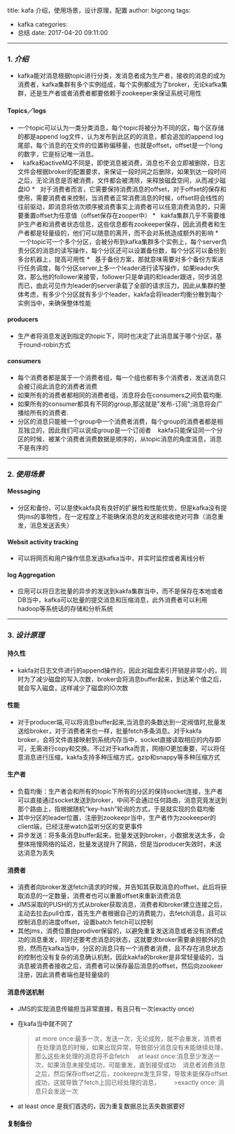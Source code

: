 title: kafa 介绍，使用场景，设计原理，配置
author: bigcong
tags:
  - kafka
categories:
  - 总结
date: 2017-04-20 09:11:00
---
### 1. *介绍*
*	kafka能对消息根据topic进行分类，发消息者成为生产者，接收的消息的成为消费者，kafka集群有多个实例组成，每个实例都成为了broker，无论kafka集群，还是生产者或者消费者都要依赖于zookeeper来保证系统可用性

####  Topics／logs
	
*	一个topic可以认为一类分类消息，每个topic将被分为不同的区，每个区存储的都是append log文件，认为发布到此区的的消息，都会追加的append log尾部，每个消息的在文件的位置称偏移量，也就是offset，offset是一个long的数字，它是标记唯一消息。
*    kafka和activeMQ不同是，即使消息被消费，消息也不会立即被删除，日志文件会根据broker的配置要求，来保证一段时间之后删除，如果到达一段时间之后，无论消息是否被消费，文件都会被清除，来释放磁盘空间，从而减少磁盘IO
*   对于消费者而言，它需要保持消费消息的offset，对于offset的保存和使用，需要消费者来控制，当消费者正常消费消息的时候，offset将会线性的往前驱动，即消息将依次顺序被消费事实上消费者可以任意消费消息的，只需要重置offset为任意值（offset保存在zooper中）
*   kakfa集群几乎不需要维护生产者和消费者状态信息，这些信息都有zookeeper保存，因此消费者和生产者都是轻量级的，他们可以随意的离开，而不会对系统造成额外的影响
*   一个topic可一个多个分区，会被分布到kafka集群多个实例上，每个server负责分区的消息的读写操作，每个分区还可以设置备份数，每个分区可以备份到多台机器上，提高可用性
*   基于备份方案，那就意味需要对多个备份方案进行任务调度，每个分区server上多一个leader进行读写操作，如果leader失效，那么他的follower来接管，follower只是单调的和leader跟进，同步消息而已，由此可见作为leader的server承载了全部的请求压力，因此从集群的整体考虑，有多少个分区就有多少个leader，kakfa会将leader均衡分散到每个实例当中，来确保整体性能

#### producers

*	生产者将消息发送到指定的topic下，同时也决定了此消息属于哪个分区，基于round-robin方式

#### consumers

*	每个消费者都是属于一个消费者组，每一个组也都有多个消费者，发送消息只会被订阅此消息的消费者消费
*	如果所有的消费者都相同的消费者组，消息将会在consumers之间负载均衡.
*	如果所有的consumer都具有不同的group,那这就是"发布-订阅";消息将会广播给所有的消费者.
*	分区的消息只能被一个group中一个消费者消费，每个group的消费者都是相互独立的，因此我们可以说成group是一个订阅者
    kakfa只能保证同一个分区的时候，被某个消费者消费数据是顺序的，从topic消息的角度消息，消息不是有序的

***
###	2.	*使用场景*
#### Messaging
*	分区和备份，可以是使kakfa具有良好的扩展性和性能优势，但是kafka没有提供jms的事物性，在一定程度上不能确保消息的发送和接收绝对可靠（消息重发，消息发送丢失）


#### Websit activity tracking
*	可以将网页和用户操作信息发送kafka当中，并实时监控或者离线分析
#### log Aggregation
*	应用可以将日志批量的异步的发送到kakfa集群当中，而不是保存在本地或者DB当中，kafka可以批量的提交消息和压缩消息，此外消费者可以利用hadoop等系统话的存储和分析系统
***
### 3. *设计原理*
#### 持久性
*	kakfa对日志文件进行的append操作的，因此对磁盘索引开销是非常小的，同时为了减少磁盘的写入次数，broker会将消息buffer起来，到达某个值之后，就会写入磁盘，这样减少了磁盘的IO次数

####   性能
*	对于producer端,可以将消息buffer起来,当消息的条数达到一定阀值时,批量发送给broker，对于消费者来也一样，批量fetch多条消息。对于kakfa broker，会将文件直接映射到系统内存当中，socket直接读取相应的内存即可，无需进行copy和交换。不过对于kafka而言，网络IO更加重要，可以将任意消息进行压缩，kakfa支持多种压缩方式，gzip和snappy等多种压缩方式

#### 生产者
*	负载均衡：生产者会和所有的topic下所有的分区的保持socket连接，生产者可以直接通过socket发送到broker，中间不会通过任何路由，消息究竟发送到那个路由上，指根据随机“key-hash”轮询的方式，于是就实现的负载均衡
*	其中分区的leader位置，注册到zookeepr当中，生产者作为zookeeper的client端，已经注册watch监听分区的变更事件
*	异步发送：将多条消息buffer起来，批量发送到broker，小数据发送太多，会整体拖慢网络的延迟，批量发送提升了网路，但是当producer失效时，未送达消息为丢失

#### 消费者


*	消费者向broker发送fetch请求的时候，并告知其获取消息的offset，此后将获取消息的一定数量，消费者也可以重置offset来重新消费消息
*	JMS采取的PUSH的方式从broker获取消息，消费者和broker建立连接之后，主动去拉去pull仓库，首先生产者根据自己的消费能力，去fetch消息，且可以控制消息的进度offset，设置batch fetch可以控制
*	其他jms，消费位置由prodiver保留的，以避免重复发送消息或者没有消费成功的消息重发，同时还要考虑消息的状态，这就要求broker需要承担额外的负担，然而在kafka当中，分区的消息只有一个消费者消费，且不存在消息状态的控制也没有复杂的消息确认机制，因此kakfa的broker是非常轻量级的，当消息被消费者接收之后，消费者可以保存最后消息的offset，然后向zookeer注册，因此消费者端也是轻量级的

####  消息传送机制
*	JMS的实现消息传输担当非常直接，有且只有一次(exactly once)
*	在kafa当中就不同了

	>at more once:最多一次，发送一次，无论成败，就不会重发，消费者
    在处理消息的时候，如果出现异常，导致部分消息没有未能继续处理，那么这些未处理的消息将不会fetch
    
    >at least once:消息至少发送一次，如果消息未接受成功，可能重发，直到接受成功
    消息者消费消息之后，然后保存offset之后，zookeepre发生异常，导致未能保存offset成功，这就导致了fetch上回已经处理的消息，
    
    >exactly once: 消息只会发送一次
* at least once 是我们首选的，因为重复数据总比丢失数据要好
#### 复制备份
	
    
 
    
